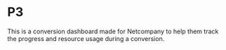 # P3
This is a conversion dashboard made for Netcompany to help them track the progress and resource usage during a conversion.